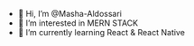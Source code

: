 - 👋 Hi, I’m @Masha-Aldossari
- 👀 I’m interested in MERN STACK
- 🌱 I’m currently learning React & React Native



